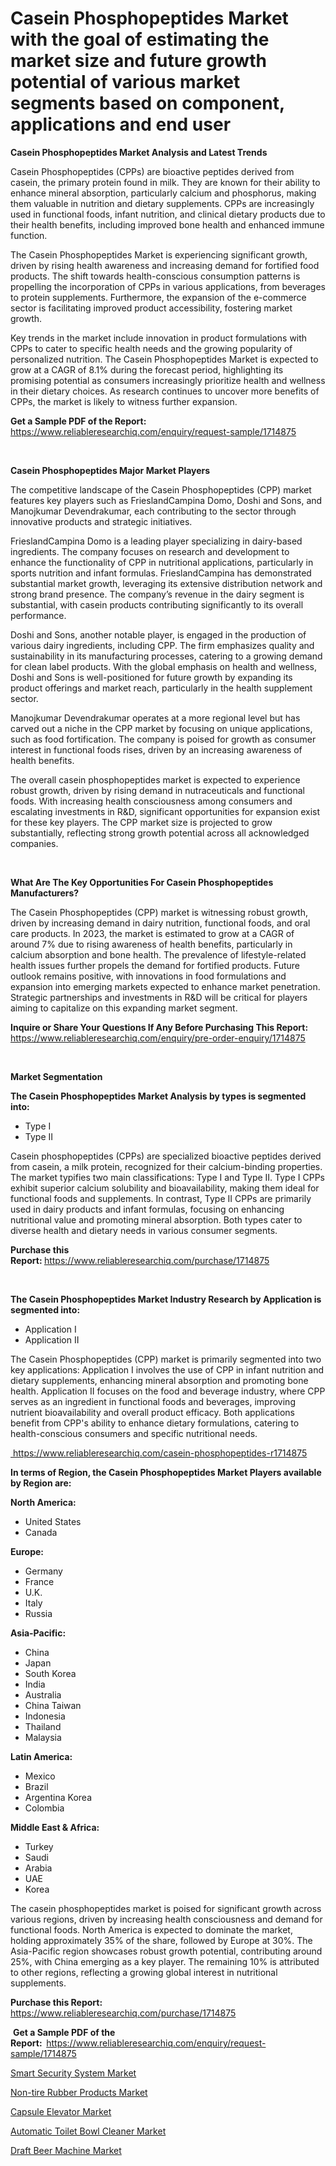 <p><h1>Casein Phosphopeptides Market with the goal of estimating the market size and future growth potential of various market segments based on component, applications and end user</h1></p><p><strong>Casein Phosphopeptides Market Analysis and Latest Trends</strong></p>
<p><p>Casein Phosphopeptides (CPPs) are bioactive peptides derived from casein, the primary protein found in milk. They are known for their ability to enhance mineral absorption, particularly calcium and phosphorus, making them valuable in nutrition and dietary supplements. CPPs are increasingly used in functional foods, infant nutrition, and clinical dietary products due to their health benefits, including improved bone health and enhanced immune function.</p><p>The Casein Phosphopeptides Market is experiencing significant growth, driven by rising health awareness and increasing demand for fortified food products. The shift towards health-conscious consumption patterns is propelling the incorporation of CPPs in various applications, from beverages to protein supplements. Furthermore, the expansion of the e-commerce sector is facilitating improved product accessibility, fostering market growth.</p><p>Key trends in the market include innovation in product formulations with CPPs to cater to specific health needs and the growing popularity of personalized nutrition. The Casein Phosphopeptides Market is expected to grow at a CAGR of 8.1% during the forecast period, highlighting its promising potential as consumers increasingly prioritize health and wellness in their dietary choices. As research continues to uncover more benefits of CPPs, the market is likely to witness further expansion.</p></p>
<p><strong>Get a Sample PDF of the Report:&nbsp;</strong> <a href="https://www.reliableresearchiq.com/enquiry/request-sample/1714875?utm_campaign=1609&utm_medium=2&utm_source=Github&utm_content=ia&utm_term=23102024&utm_id=casein-phosphopeptides">https://www.reliableresearchiq.com/enquiry/request-sample/1714875</a></p>
<p>&nbsp;</p>
<p><strong>Casein Phosphopeptides Major Market Players</strong></p>
<p><p>The competitive landscape of the Casein Phosphopeptides (CPP) market features key players such as FrieslandCampina Domo, Doshi and Sons, and Manojkumar Devendrakumar, each contributing to the sector through innovative products and strategic initiatives.</p><p>FrieslandCampina Domo is a leading player specializing in dairy-based ingredients. The company focuses on research and development to enhance the functionality of CPP in nutritional applications, particularly in sports nutrition and infant formulas. FrieslandCampina has demonstrated substantial market growth, leveraging its extensive distribution network and strong brand presence. The company’s revenue in the dairy segment is substantial, with casein products contributing significantly to its overall performance.</p><p>Doshi and Sons, another notable player, is engaged in the production of various dairy ingredients, including CPP. The firm emphasizes quality and sustainability in its manufacturing processes, catering to a growing demand for clean label products. With the global emphasis on health and wellness, Doshi and Sons is well-positioned for future growth by expanding its product offerings and market reach, particularly in the health supplement sector.</p><p>Manojkumar Devendrakumar operates at a more regional level but has carved out a niche in the CPP market by focusing on unique applications, such as food fortification. The company is poised for growth as consumer interest in functional foods rises, driven by an increasing awareness of health benefits.</p><p>The overall casein phosphopeptides market is expected to experience robust growth, driven by rising demand in nutraceuticals and functional foods. With increasing health consciousness among consumers and escalating investments in R&D, significant opportunities for expansion exist for these key players. The CPP market size is projected to grow substantially, reflecting strong growth potential across all acknowledged companies.</p></p>
<p>&nbsp;</p>
<p><strong>What Are The Key Opportunities For Casein Phosphopeptides Manufacturers?</strong></p>
<p><p>The Casein Phosphopeptides (CPP) market is witnessing robust growth, driven by increasing demand in dairy nutrition, functional foods, and oral care products. In 2023, the market is estimated to grow at a CAGR of around 7% due to rising awareness of health benefits, particularly in calcium absorption and bone health. The prevalence of lifestyle-related health issues further propels the demand for fortified products. Future outlook remains positive, with innovations in food formulations and expansion into emerging markets expected to enhance market penetration. Strategic partnerships and investments in R&D will be critical for players aiming to capitalize on this expanding market segment.</p></p>
<p><strong>Inquire or Share Your Questions If Any Before Purchasing This Report:</strong> <a href="https://www.reliableresearchiq.com/enquiry/pre-order-enquiry/1714875?utm_campaign=1609&utm_medium=2&utm_source=Github&utm_content=ia&utm_term=23102024&utm_id=casein-phosphopeptides">https://www.reliableresearchiq.com/enquiry/pre-order-enquiry/1714875</a></p>
<p>&nbsp;</p>
<p><strong>Market Segmentation</strong></p>
<p><strong>The Casein Phosphopeptides Market Analysis by types is segmented into:</strong></p>
<p><ul><li>Type I</li><li>Type II</li></ul></p>
<p><p>Casein phosphopeptides (CPPs) are specialized bioactive peptides derived from casein, a milk protein, recognized for their calcium-binding properties. The market typifies two main classifications: Type I and Type II. Type I CPPs exhibit superior calcium solubility and bioavailability, making them ideal for functional foods and supplements. In contrast, Type II CPPs are primarily used in dairy products and infant formulas, focusing on enhancing nutritional value and promoting mineral absorption. Both types cater to diverse health and dietary needs in various consumer segments.</p></p>
<p><strong>Purchase this Report:&nbsp;</strong><a href="https://www.reliableresearchiq.com/purchase/1714875?utm_campaign=1609&utm_medium=2&utm_source=Github&utm_content=ia&utm_term=23102024&utm_id=casein-phosphopeptides">https://www.reliableresearchiq.com/purchase/1714875</a></p>
<p>&nbsp;</p>
<p><strong>The Casein Phosphopeptides Market Industry Research by Application is segmented into:</strong></p>
<p><ul><li>Application I</li><li>Application II</li></ul></p>
<p><p>The Casein Phosphopeptides (CPP) market is primarily segmented into two key applications: Application I involves the use of CPP in infant nutrition and dietary supplements, enhancing mineral absorption and promoting bone health. Application II focuses on the food and beverage industry, where CPP serves as an ingredient in functional foods and beverages, improving nutrient bioavailability and overall product efficacy. Both applications benefit from CPP's ability to enhance dietary formulations, catering to health-conscious consumers and specific nutritional needs.</p></p>
<p><a href="https://www.reliableresearchiq.com/casein-phosphopeptides-r1714875?utm_campaign=1609&utm_medium=2&utm_source=Github&utm_content=ia&utm_term=23102024&utm_id=casein-phosphopeptides">&nbsp;https://www.reliableresearchiq.com/casein-phosphopeptides-r1714875</a></p>
<p><strong>In terms of Region, the Casein Phosphopeptides Market Players available by Region are:</strong></p>
<p>
    <p> <strong> North America: </strong>
        <ul>
            <li>United States</li>
            <li>Canada</li>
        </ul>
        </p> 
    <p> <strong> Europe: </strong>
        <ul>
            <li>Germany</li>
            <li>France</li>
            <li>U.K.</li>
            <li>Italy</li>
            <li>Russia</li>
        </ul>
        </p> 
    <p> <strong> Asia-Pacific: </strong>
        <ul>
            <li>China</li>
            <li>Japan</li>
            <li>South Korea</li>
            <li>India</li>
            <li>Australia</li>
            <li>China Taiwan</li>
            <li>Indonesia</li>
            <li>Thailand</li>
            <li>Malaysia</li>
        </ul>
        </p> 
    <p> <strong> Latin America: </strong>
        <ul>
            <li>Mexico</li>
            <li>Brazil</li>
            <li>Argentina Korea</li>
            <li>Colombia</li>
        </ul>
        </p> 
    <p> <strong> Middle East & Africa: </strong>
        <ul>
            <li>Turkey</li>
            <li>Saudi</li>
            <li>Arabia</li>
            <li>UAE</li>
            <li>Korea</li>
        </ul>
    </p>
    </p>
<p><p>The casein phosphopeptides market is poised for significant growth across various regions, driven by increasing health consciousness and demand for functional foods. North America is expected to dominate the market, holding approximately 35% of the share, followed by Europe at 30%. The Asia-Pacific region showcases robust growth potential, contributing around 25%, with China emerging as a key player. The remaining 10% is attributed to other regions, reflecting a growing global interest in nutritional supplements.</p></p>
<p><strong>Purchase this Report: </strong><a href="https://www.reliableresearchiq.com/purchase/1714875?utm_campaign=1609&utm_medium=2&utm_source=Github&utm_content=ia&utm_term=23102024&utm_id=casein-phosphopeptides">https://www.reliableresearchiq.com/purchase/1714875</a></p>
<p>&nbsp;<strong>Get a Sample PDF of the Report:&nbsp;&nbsp;</strong><a href="https://www.reliableresearchiq.com/enquiry/request-sample/1714875?utm_campaign=1609&utm_medium=2&utm_source=Github&utm_content=ia&utm_term=23102024&utm_id=casein-phosphopeptides">https://www.reliableresearchiq.com/enquiry/request-sample/1714875</a></p>
<p><strong></strong></p>
<p><p><a href="https://www.linkedin.com/pulse/smart-security-system-market-forecasts-trends-impact-analysis-umwqc?utm_campaign=1609&utm_medium=2&utm_source=Github&utm_content=ia&utm_term=23102024&utm_id=casein-phosphopeptides">Smart Security System Market</a></p><p><a href="https://github.com/petbigbeepjn/Market-Research-Report-List-1/blob/main/non-tire-rubber-products-market.md?utm_campaign=1609&utm_medium=2&utm_source=Github&utm_content=ia&utm_term=23102024&utm_id=casein-phosphopeptides">Non-tire Rubber Products Market</a></p><p><a href="https://www.linkedin.com/pulse/capsule-elevator-market-maturity-analysis-regional-disparities-j0noc?utm_campaign=1609&utm_medium=2&utm_source=Github&utm_content=ia&utm_term=23102024&utm_id=casein-phosphopeptides">Capsule Elevator Market</a></p><p><a href="https://www.linkedin.com/pulse/automatic-toilet-bowl-cleaner-market-global-regional-analysis-rxl8c?utm_campaign=1609&utm_medium=2&utm_source=Github&utm_content=ia&utm_term=23102024&utm_id=casein-phosphopeptides">Automatic Toilet Bowl Cleaner Market</a></p><p><a href="https://www.linkedin.com/pulse/top-trends-transforming-draft-beer-machine-market-2024--yjp2c?utm_campaign=1609&utm_medium=2&utm_source=Github&utm_content=ia&utm_term=23102024&utm_id=casein-phosphopeptides">Draft Beer Machine Market</a></p></p>